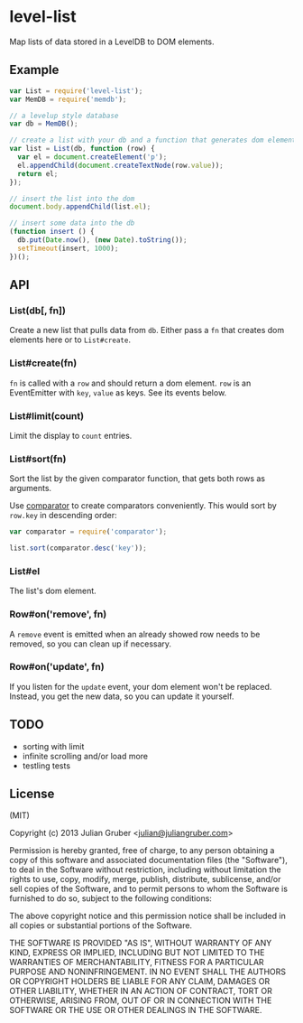 
# level-list

Map lists of data stored in a LevelDB to DOM elements.

## Example

```js
var List = require('level-list');
var MemDB = require('memdb');

// a levelup style database
var db = MemDB();

// create a list with your db and a function that generates dom elements
var list = List(db, function (row) {
  var el = document.createElement('p');
  el.appendChild(document.createTextNode(row.value));
  return el;
});

// insert the list into the dom
document.body.appendChild(list.el);

// insert some data into the db
(function insert () {
  db.put(Date.now(), (new Date).toString());
  setTimeout(insert, 1000);
})();
```

## API

### List(db[, fn])

Create a new list that pulls data from `db`. Either pass a `fn` that creates
dom elements here or to `List#create`.

### List#create(fn)

`fn` is called with a `row` and should return a dom element. `row` is an
EventEmitter with `key`, `value` as keys. See its events below.

### List#limit(count)

Limit the display to `count` entries.

### List#sort(fn)

Sort the list by the given comparator function, that gets both rows as
arguments.

Use [comparator](https://github.com/juliangruber/comparator) to create
comparators conveniently. This would sort by `row.key` in descending order:

```js
var comparator = require('comparator');

list.sort(comparator.desc('key'));
```

### List#el

The list's dom element.

### Row#on('remove', fn)

A `remove` event is emitted when an already showed row needs to be removed, so
you can clean up if necessary.

### Row#on('update', fn)

If you listen for the `update` event, your dom element won't be replaced.
Instead, you get the new data, so you can update it yourself.

## TODO

* sorting with limit
* infinite scrolling and/or load more
* testling tests

## License

(MIT)

Copyright (c) 2013 Julian Gruber &lt;julian@juliangruber.com&gt;

Permission is hereby granted, free of charge, to any person obtaining a copy of
this software and associated documentation files (the "Software"), to deal in
the Software without restriction, including without limitation the rights to
use, copy, modify, merge, publish, distribute, sublicense, and/or sell copies
of the Software, and to permit persons to whom the Software is furnished to do
so, subject to the following conditions:

The above copyright notice and this permission notice shall be included in all
copies or substantial portions of the Software.

THE SOFTWARE IS PROVIDED "AS IS", WITHOUT WARRANTY OF ANY KIND, EXPRESS OR
IMPLIED, INCLUDING BUT NOT LIMITED TO THE WARRANTIES OF MERCHANTABILITY,
FITNESS FOR A PARTICULAR PURPOSE AND NONINFRINGEMENT. IN NO EVENT SHALL THE
AUTHORS OR COPYRIGHT HOLDERS BE LIABLE FOR ANY CLAIM, DAMAGES OR OTHER
LIABILITY, WHETHER IN AN ACTION OF CONTRACT, TORT OR OTHERWISE, ARISING FROM,
OUT OF OR IN CONNECTION WITH THE SOFTWARE OR THE USE OR OTHER DEALINGS IN THE
SOFTWARE.
